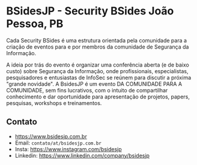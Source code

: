 # BSidesJP - Security BSides João Pessoa, PB

Cada Security BSides é uma estrutura orientada pela comunidade para a criação de eventos para e por membros da comunidade de Segurança da Informação. 

A ideia por trás do evento é organizar uma conferência aberta (e de baixo custo) sobre Segurança da Informação, onde profissionais, especialistas, pesquisadores e entusiastas de InfoSec se reúnem para discutir a próxima "grande novidade". A BsidesJP é um evento DA COMUNIDADE PARA A COMUNIDADE, sem fins lucrativos, com o intuito de compartilhar conhecimento e dar oportunidade para apresentação de projetos, papers, pesquisas, workshops e treinamentos.

## Contato
- https://www.bsidesjp.com.br
- Email: `contato/at/bsidesjp.com.br`
- Insta: https://www.instagram.com/bsidesjp
- Linkedin: https://www.linkedin.com/company/bsidesjp


